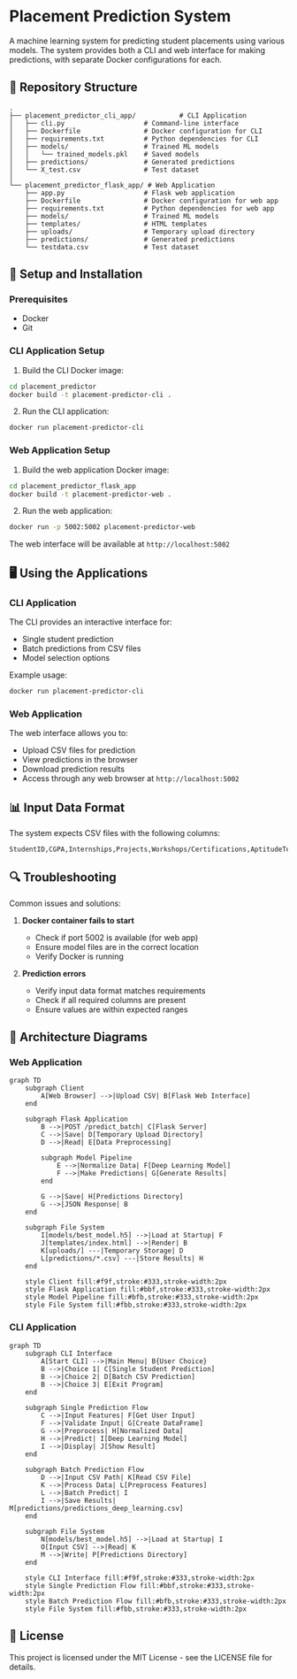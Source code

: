 # Placement Prediction System

A machine learning system for predicting student placements using various models. The system provides both a CLI and web interface for making predictions, with separate Docker configurations for each.

## 📁 Repository Structure

```
.
├── placement_predictor_cli_app/           # CLI Application
│   ├── cli.py                    # Command-line interface
│   ├── Dockerfile                # Docker configuration for CLI
│   ├── requirements.txt          # Python dependencies for CLI
│   ├── models/                   # Trained ML models
│   │   └── trained_models.pkl    # Saved models
│   ├── predictions/              # Generated predictions
│   └── X_test.csv                # Test dataset
│
└── placement_predictor_flask_app/ # Web Application
    ├── app.py                    # Flask web application
    ├── Dockerfile                # Docker configuration for web app
    ├── requirements.txt          # Python dependencies for web app
    ├── models/                   # Trained ML models
    ├── templates/                # HTML templates
    ├── uploads/                  # Temporary upload directory
    ├── predictions/              # Generated predictions
    └── testdata.csv              # Test dataset
```

## 🚀 Setup and Installation

### Prerequisites

- Docker
- Git

### CLI Application Setup

1. Build the CLI Docker image:

```bash
cd placement_predictor
docker build -t placement-predictor-cli .
```

2. Run the CLI application:

```bash
docker run placement-predictor-cli
```

### Web Application Setup

1. Build the web application Docker image:

```bash
cd placement_predictor_flask_app
docker build -t placement-predictor-web .
```

2. Run the web application:

```bash
docker run -p 5002:5002 placement-predictor-web
```

The web interface will be available at `http://localhost:5002`

## 🖥️ Using the Applications

### CLI Application

The CLI provides an interactive interface for:

- Single student prediction
- Batch predictions from CSV files
- Model selection options

Example usage:

```bash
docker run placement-predictor-cli
```

### Web Application

The web interface allows you to:

- Upload CSV files for prediction
- View predictions in the browser
- Download prediction results
- Access through any web browser at `http://localhost:5002`

## 📊 Input Data Format

The system expects CSV files with the following columns:

```
StudentID,CGPA,Internships,Projects,Workshops/Certifications,AptitudeTestScore,SoftSkillsRating,ExtracurricularActivities,PlacementTraining,SSC_Marks,HSC_Marks

```

## 🔍 Troubleshooting

Common issues and solutions:

1. **Docker container fails to start**

   - Check if port 5002 is available (for web app)
   - Ensure model files are in the correct location
   - Verify Docker is running

2. **Prediction errors**

   - Verify input data format matches requirements
   - Check if all required columns are present
   - Ensure values are within expected ranges

## 📜 Architecture Diagrams

### Web Application

```mermaid
graph TD
    subgraph Client
        A[Web Browser] -->|Upload CSV| B[Flask Web Interface]
    end

    subgraph Flask Application
        B -->|POST /predict_batch| C[Flask Server]
        C -->|Save| D[Temporary Upload Directory]
        D -->|Read| E[Data Preprocessing]
        
        subgraph Model Pipeline
            E -->|Normalize Data| F[Deep Learning Model]
            F -->|Make Predictions| G[Generate Results]
        end
        
        G -->|Save| H[Predictions Directory]
        G -->|JSON Response| B
    end

    subgraph File System
        I[models/best_model.h5] -->|Load at Startup| F
        J[templates/index.html] -->|Render| B
        K[uploads/] ---|Temporary Storage| D
        L[predictions/*.csv] ---|Store Results| H
    end

    style Client fill:#f9f,stroke:#333,stroke-width:2px
    style Flask Application fill:#bbf,stroke:#333,stroke-width:2px
    style Model Pipeline fill:#bfb,stroke:#333,stroke-width:2px
    style File System fill:#fbb,stroke:#333,stroke-width:2px
```

### CLI Application

```mermaid
graph TD
    subgraph CLI Interface
        A[Start CLI] -->|Main Menu| B{User Choice}
        B -->|Choice 1| C[Single Student Prediction]
        B -->|Choice 2| D[Batch CSV Prediction]
        B -->|Choice 3| E[Exit Program]
    end

    subgraph Single Prediction Flow
        C -->|Input Features| F[Get User Input]
        F -->|Validate Input| G[Create DataFrame]
        G -->|Preprocess| H[Normalized Data]
        H -->|Predict| I[Deep Learning Model]
        I -->|Display| J[Show Result]
    end

    subgraph Batch Prediction Flow
        D -->|Input CSV Path| K[Read CSV File]
        K -->|Process Data| L[Preprocess Features]
        L -->|Batch Predict| I
        I -->|Save Results| M[predictions/predictions_deep_learning.csv]
    end

    subgraph File System
        N[models/best_model.h5] -->|Load at Startup| I
        O[Input CSV] -->|Read| K
        M -->|Write| P[Predictions Directory]
    end

    style CLI Interface fill:#f9f,stroke:#333,stroke-width:2px
    style Single Prediction Flow fill:#bbf,stroke:#333,stroke-width:2px
    style Batch Prediction Flow fill:#bfb,stroke:#333,stroke-width:2px
    style File System fill:#fbb,stroke:#333,stroke-width:2px
```

## 📝 License

This project is licensed under the MIT License - see the LICENSE file for details.

